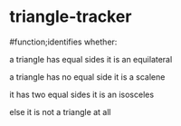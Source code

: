 # triangle-tracker

#function;identifies whether:

 a triangle has equal sides it is an equilateral

 a triangle has no equal side it is a scalene

 it has two equal sides it is an isosceles
 
  else it is not a triangle at all
